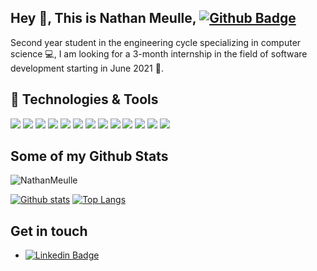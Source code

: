 ## Hey 👋, This is Nathan Meulle, [![Github Badge](https://img.shields.io/badge/-NathanMeulle-grey?style=flat&logo=github&logoColor=white&link=https://github.com/NathanMeulle/)](https://www.github.com/NathanMeulle/) 

<p align='left'>Second year student in the engineering cycle specializing in computer science 💻,
I am looking for a 3-month internship in the field of software development starting in June 2021 📆. </p>


## 🔧 Technologies & Tools
![](https://img.shields.io/badge/Code-Python-informational?style=flat&logo=python&logoColor=white&color=4581E5)
![](https://img.shields.io/badge/Code-Java-informational?style=flat&logo=java&logoColor=white&color=4581E5)
![](https://img.shields.io/badge/Code-C-informational?style=flat&logo=c&logoColor=white&color=4581E5)
![](https://img.shields.io/badge/Tools-SonarQube-informational?style=flat&logo=sonarqube&logoColor=white&color=4581E5)
![](https://img.shields.io/badge/Tools-Docker-informational?style=flat&logo=docker&logoColor=white&color=4581E5)
![](https://img.shields.io/badge/Tools-Travis-informational?style=flat&logo=travis&logoColor=white&color=4581E5)
![](https://img.shields.io/badge/Tools-PiTest-informational?style=flat&logo=pitest&logoColor=white&color=4581E5)
![](https://img.shields.io/badge/Tools-Maven-informational?style=flat&logo=maven&logoColor=white&color=4581E5)
![](https://img.shields.io/badge/Tools-Angular-informational?style=flat&logo=angular&logoColor=white&color=4581E5)
![](https://img.shields.io/badge/Tools-PostgreSQL-informational?style=flat&logo=postgresql&logoColor=white&color=4581E5)
![](https://img.shields.io/badge/Tools-Firebase-informational?style=flat&logo=firebase&logoColor=white&color=4581E5)
![](https://img.shields.io/badge/Editor-IntelliJ_IDEA-informational?style=flat&logo=intellij-idea&logoColor=white&color=4581E5)
![](https://img.shields.io/badge/Editor-AndroidStudio-informational?style=flat&logo=androidstudio&logoColor=white&color=4581E5)

## Some of my Github Stats
<p align=left> <img src=https://komarev.com/ghpvc/?username=NathanMeulle alt=NathanMeulle /> </p>

[![Github stats](https://github-readme-stats.vercel.app/api?username=NathanMeulle&show_icons=true&include_all_commits=true)](https://github.com/NathanMeulle)
[![Top Langs](https://github-readme-stats.vercel.app/api/top-langs/?username=NathanMeulle&layout=compact)](https://github.com/NathanMeulle)

## Get in touch
- [![Linkedin Badge](https://img.shields.io/badge/-nathanmeulle-0072b1?style=flat&logo=Linkedin&logoColor=white&linkt/)](https://www.linkedin.com/in/nathan-meulle/)
